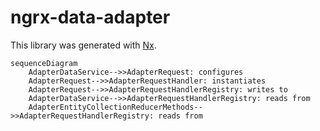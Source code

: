# ngrx-data-adapter

This library was generated with [Nx](https://nx.dev).

```mermaid
sequenceDiagram
    AdapterDataService-->>AdapterRequest: configures
    AdapterRequest-->>AdapterRequestHandler: instantiates
    AdapterRequest-->>AdapterRequestHandlerRegistry: writes to
    AdapterDataService-->>AdapterRequestHandlerRegistry: reads from
    AdapterEntityCollectionReducerMethods-->>AdapterRequestHandlerRegistry: reads from
```
